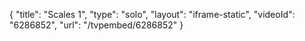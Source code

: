 {
    "title": "Scales 1",
    "type": "solo",
    "layout": "iframe-static",
    "videoId": "6286852",
    "url": "\/tvpembed\/6286852"
}